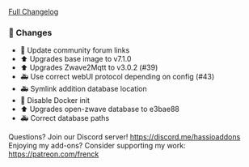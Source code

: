 [Full Changelog][changelog]

### 🔨 Changes

- :hammer: Update community forum links
- :arrow_up: Upgrades base image to v7.1.0
- :arrow_up: Upgrades Zwave2Mqtt to v3.0.2 (#39)
- :ambulance: Use correct webUI protocol depending on config (#43)
- :ambulance: Symlink addition database location
- :hammer: Disable Docker init
- :arrow_up: Upgrades open-zwave database to e3bae88
- :ambulance: Correct database paths

[changelog]: https://github.com/hassio-addons/addon-zwave2mqtt/compare/v0.5.0...v0.6.0-beta.3

Questions? Join our Discord server! https://discord.me/hassioaddons
Enjoying my add-ons? Consider supporting my work: https://patreon.com/frenck